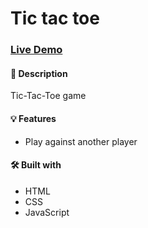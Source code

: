 # Tic tac toe

### [Live Demo](https://itsjoseantonio.github.io/tic-tac-toe/)

#### 📝 Description

Tic-Tac-Toe game

#### 💡 Features

-   Play against another player

#### 🛠️ Built with

-   HTML
-   CSS
-   JavaScript
